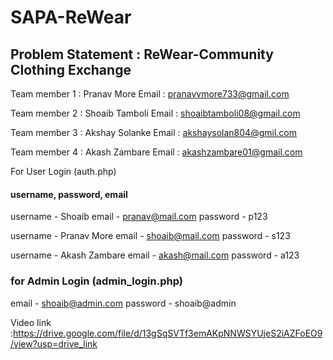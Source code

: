# SAPA-ReWear
## Problem Statement : ReWear-Community Clothing Exchange
Team member 1 : Pranav More
Email : pranavvmore733@gmail.com

Team member 2 : Shoaib Tamboli
Email : shoaibtamboli08@gmail.com

Team member 3 : Akshay Solanke
Email : akshaysolan804@gmil.com

Team member 4 : Akash Zambare
Email : akashzambare01@gmail.com


For User Login (auth.php)
#### username, password, email
username - Shoaib
email - pranav@mail.com
password - p123

username - Pranav More
email - shoaib@mail.com
password - s123

username - Akash Zambare
email - akash@mail.com
password - a123


### for Admin Login (admin_login.php)
email - shoaib@admin.com
password - shoaib@admin

Video link :https://drive.google.com/file/d/13gSqSVTf3emAKpNNWSYUjeS2iAZFoEO9/view?usp=drive_link
